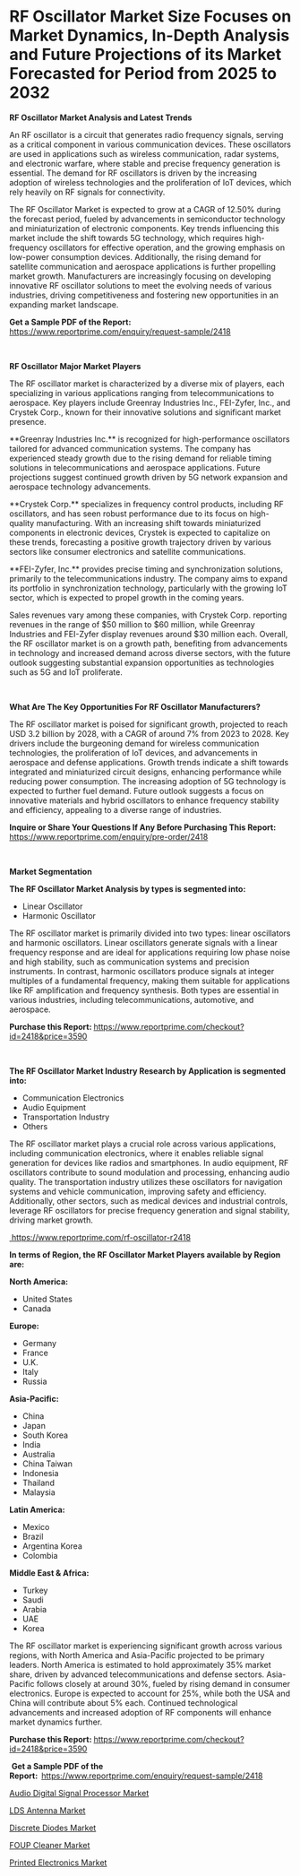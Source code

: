 <p><h1>RF Oscillator Market Size Focuses on Market Dynamics, In-Depth Analysis and Future Projections of its Market Forecasted for Period from 2025 to 2032</h1></p><p><strong>RF Oscillator Market Analysis and Latest Trends</strong></p>
<p><p>An RF oscillator is a circuit that generates radio frequency signals, serving as a critical component in various communication devices. These oscillators are used in applications such as wireless communication, radar systems, and electronic warfare, where stable and precise frequency generation is essential. The demand for RF oscillators is driven by the increasing adoption of wireless technologies and the proliferation of IoT devices, which rely heavily on RF signals for connectivity.</p><p>The RF Oscillator Market is expected to grow at a CAGR of 12.50% during the forecast period, fueled by advancements in semiconductor technology and miniaturization of electronic components. Key trends influencing this market include the shift towards 5G technology, which requires high-frequency oscillators for effective operation, and the growing emphasis on low-power consumption devices. Additionally, the rising demand for satellite communication and aerospace applications is further propelling market growth. Manufacturers are increasingly focusing on developing innovative RF oscillator solutions to meet the evolving needs of various industries, driving competitiveness and fostering new opportunities in an expanding market landscape.</p></p>
<p><strong>Get a Sample PDF of the Report:&nbsp;</strong> <a href="https://www.reportprime.com/enquiry/request-sample/2418?utm_campaign=1902&utm_medium=2&utm_source=Github&utm_content=ia&utm_term=18032025&utm_id=rf-oscillator">https://www.reportprime.com/enquiry/request-sample/2418</a></p>
<p>&nbsp;</p>
<p><strong>RF Oscillator Major Market Players</strong></p>
<p><p>The RF oscillator market is characterized by a diverse mix of players, each specializing in various applications ranging from telecommunications to aerospace. Key players include Greenray Industries Inc., FEI-Zyfer, Inc., and Crystek Corp., known for their innovative solutions and significant market presence.</p><p>**Greenray Industries Inc.** is recognized for high-performance oscillators tailored for advanced communication systems. The company has experienced steady growth due to the rising demand for reliable timing solutions in telecommunications and aerospace applications. Future projections suggest continued growth driven by 5G network expansion and aerospace technology advancements.</p><p>**Crystek Corp.** specializes in frequency control products, including RF oscillators, and has seen robust performance due to its focus on high-quality manufacturing. With an increasing shift towards miniaturized components in electronic devices, Crystek is expected to capitalize on these trends, forecasting a positive growth trajectory driven by various sectors like consumer electronics and satellite communications.</p><p>**FEI-Zyfer, Inc.** provides precise timing and synchronization solutions, primarily to the telecommunications industry. The company aims to expand its portfolio in synchronization technology, particularly with the growing IoT sector, which is expected to propel growth in the coming years.</p><p>Sales revenues vary among these companies, with Crystek Corp. reporting revenues in the range of $50 million to $60 million, while Greenray Industries and FEI-Zyfer display revenues around $30 million each. Overall, the RF oscillator market is on a growth path, benefiting from advancements in technology and increased demand across diverse sectors, with the future outlook suggesting substantial expansion opportunities as technologies such as 5G and IoT proliferate.</p></p>
<p>&nbsp;</p>
<p><strong>What Are The Key Opportunities For RF Oscillator Manufacturers?</strong></p>
<p><p>The RF oscillator market is poised for significant growth, projected to reach USD 3.2 billion by 2028, with a CAGR of around 7% from 2023 to 2028. Key drivers include the burgeoning demand for wireless communication technologies, the proliferation of IoT devices, and advancements in aerospace and defense applications. Growth trends indicate a shift towards integrated and miniaturized circuit designs, enhancing performance while reducing power consumption. The increasing adoption of 5G technology is expected to further fuel demand. Future outlook suggests a focus on innovative materials and hybrid oscillators to enhance frequency stability and efficiency, appealing to a diverse range of industries.</p></p>
<p><strong>Inquire or Share Your Questions If Any Before Purchasing This Report:</strong> <a href="https://www.reportprime.com/enquiry/pre-order/2418?utm_campaign=1902&utm_medium=2&utm_source=Github&utm_content=ia&utm_term=18032025&utm_id=rf-oscillator">https://www.reportprime.com/enquiry/pre-order/2418</a></p>
<p>&nbsp;</p>
<p><strong>Market Segmentation</strong></p>
<p><strong>The RF Oscillator Market Analysis by types is segmented into:</strong></p>
<p><ul><li>Linear Oscillator</li><li>Harmonic Oscillator</li></ul></p>
<p><p>The RF oscillator market is primarily divided into two types: linear oscillators and harmonic oscillators. Linear oscillators generate signals with a linear frequency response and are ideal for applications requiring low phase noise and high stability, such as communication systems and precision instruments. In contrast, harmonic oscillators produce signals at integer multiples of a fundamental frequency, making them suitable for applications like RF amplification and frequency synthesis. Both types are essential in various industries, including telecommunications, automotive, and aerospace.</p></p>
<p><strong>Purchase this Report:&nbsp;</strong><a href="https://www.reportprime.com/checkout?id=2418&price=3590&utm_campaign=1902&utm_medium=2&utm_source=Github&utm_content=ia&utm_term=18032025&utm_id=rf-oscillator">https://www.reportprime.com/checkout?id=2418&price=3590</a></p>
<p>&nbsp;</p>
<p><strong>The RF Oscillator Market Industry Research by Application is segmented into:</strong></p>
<p><ul><li>Communication Electronics</li><li>Audio Equipment</li><li>Transportation Industry</li><li>Others</li></ul></p>
<p><p>The RF oscillator market plays a crucial role across various applications, including communication electronics, where it enables reliable signal generation for devices like radios and smartphones. In audio equipment, RF oscillators contribute to sound modulation and processing, enhancing audio quality. The transportation industry utilizes these oscillators for navigation systems and vehicle communication, improving safety and efficiency. Additionally, other sectors, such as medical devices and industrial controls, leverage RF oscillators for precise frequency generation and signal stability, driving market growth.</p></p>
<p><a href="https://www.reportprime.com/rf-oscillator-r2418?utm_campaign=1902&utm_medium=2&utm_source=Github&utm_content=ia&utm_term=18032025&utm_id=rf-oscillator">&nbsp;https://www.reportprime.com/rf-oscillator-r2418</a></p>
<p><strong>In terms of Region, the RF Oscillator Market Players available by Region are:</strong></p>
<p>
    <p> <strong> North America: </strong>
        <ul>
            <li>United States</li>
            <li>Canada</li>
        </ul>
        </p> 
    <p> <strong> Europe: </strong>
        <ul>
            <li>Germany</li>
            <li>France</li>
            <li>U.K.</li>
            <li>Italy</li>
            <li>Russia</li>
        </ul>
        </p> 
    <p> <strong> Asia-Pacific: </strong>
        <ul>
            <li>China</li>
            <li>Japan</li>
            <li>South Korea</li>
            <li>India</li>
            <li>Australia</li>
            <li>China Taiwan</li>
            <li>Indonesia</li>
            <li>Thailand</li>
            <li>Malaysia</li>
        </ul>
        </p> 
    <p> <strong> Latin America: </strong>
        <ul>
            <li>Mexico</li>
            <li>Brazil</li>
            <li>Argentina Korea</li>
            <li>Colombia</li>
        </ul>
        </p> 
    <p> <strong> Middle East & Africa: </strong>
        <ul>
            <li>Turkey</li>
            <li>Saudi</li>
            <li>Arabia</li>
            <li>UAE</li>
            <li>Korea</li>
        </ul>
    </p>
    </p>
<p><p>The RF oscillator market is experiencing significant growth across various regions, with North America and Asia-Pacific projected to be primary leaders. North America is estimated to hold approximately 35% market share, driven by advanced telecommunications and defense sectors. Asia-Pacific follows closely at around 30%, fueled by rising demand in consumer electronics. Europe is expected to account for 25%, while both the USA and China will contribute about 5% each. Continued technological advancements and increased adoption of RF components will enhance market dynamics further.</p></p>
<p><strong>Purchase this Report: </strong><a href="https://www.reportprime.com/checkout?id=2418&price=3590&utm_campaign=1902&utm_medium=2&utm_source=Github&utm_content=ia&utm_term=18032025&utm_id=rf-oscillator">https://www.reportprime.com/checkout?id=2418&price=3590</a></p>
<p>&nbsp;<strong>Get a Sample PDF of the Report:&nbsp;&nbsp;</strong><a href="https://www.reportprime.com/enquiry/request-sample/2418?utm_campaign=1902&utm_medium=2&utm_source=Github&utm_content=ia&utm_term=18032025&utm_id=rf-oscillator">https://www.reportprime.com/enquiry/request-sample/2418</a></p>
<p><strong></strong></p>
<p><p><a href="https://github.com/supicweg/Market-Research-Report-List-1/blob/main/audio-digital-signal-processor-market.md?utm_campaign=1902&utm_medium=2&utm_source=Github&utm_content=ia&utm_term=18032025&utm_id=rf-oscillator">Audio Digital Signal Processor Market</a></p><p><a href="https://github.com/plawragarile/Market-Research-Report-List-1/blob/main/lds-antenna-market.md?utm_campaign=1902&utm_medium=2&utm_source=Github&utm_content=ia&utm_term=18032025&utm_id=rf-oscillator">LDS Antenna Market</a></p><p><a href="https://github.com/boccalyver5k/Market-Research-Report-List-1/blob/main/discrete-diodes-market.md?utm_campaign=1902&utm_medium=2&utm_source=Github&utm_content=ia&utm_term=18032025&utm_id=rf-oscillator">Discrete Diodes Market</a></p><p><a href="https://github.com/saeiddaemo/Market-Research-Report-List-1/blob/main/foup-cleaner-market.md?utm_campaign=1902&utm_medium=2&utm_source=Github&utm_content=ia&utm_term=18032025&utm_id=rf-oscillator">FOUP Cleaner Market</a></p><p><a href="https://github.com/shopovdjondo/Market-Research-Report-List-1/blob/main/printed-electronics-market.md?utm_campaign=1902&utm_medium=2&utm_source=Github&utm_content=ia&utm_term=18032025&utm_id=rf-oscillator">Printed Electronics Market</a></p></p>